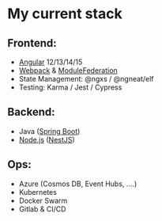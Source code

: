 # My current stack

## Frontend: 
- [Angular](https://angular.io/) 12/13/14/15
- [Webpack](https://webpack.js.org/) & [ModuleFederation](https://webpack.js.org/concepts/module-federation/)
- State Management: @ngxs / @ngneat/elf
- Testing: Karma / Jest / Cypress

## Backend:
- Java ([Spring Boot](https://spring.io/))
- [Node.js](https://nodejs.org/en) ([NestJS](https://nestjs.com/))

## Ops:
- Azure (Cosmos DB, Event Hubs, ….)
- Kubernetes
- Docker Swarm
- Gitlab & CI/CD


